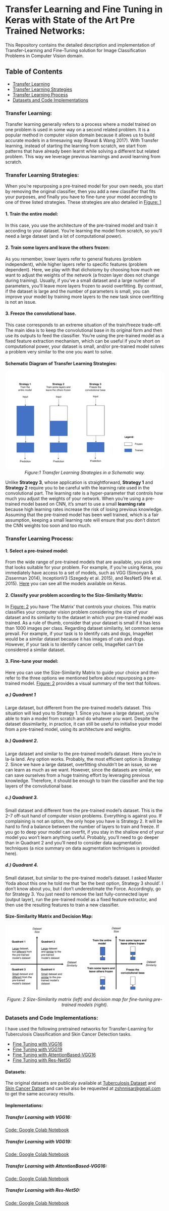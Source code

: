 # Transfer Learning and Fine Tuning in Keras with State of the Art Pre Trained Networks:
This Repository contains the detailed description and implementation of Transfer-Learning and Fine-Tuning solution for Image Classification Problems in Computer Vision domain.



## Table of Contents
   + [Transfer Learning](#transfer-learning)
   + [Transfer Learning Strategies](#transfer-learning-strategies)
   + [Transfer Learning Process](#transfer-learning-process)
   + [Datasets and Code Implementations](#datasets-and-code-implementations)

### Transfer Learning:
Transfer learning generally refers to a process where a model trained on one problem is used in some way on a second related problem. It is a popular method in computer vision domain because it allows us to build accurate models in a timesaving way (Rawat & Wang 2017). With Transfer learning, instead of starting the learning from scratch, we start from patterns that have already been learnt while solving a different but related problem. This way we leverage previous learnings and avoid learning from scratch.

### Transfer Learning Strategies:
When you’re repurposing a pre-trained model for your own needs, you start by removing the original classifier, then you add a new classifier that fits your purposes, and finally you have to fine-tune your model according to one of three listed strategies. These strategies are also detailed in [Figure: 1](#schematic-diagram-of-transfer-learning-strategies)

#### 1. Train the entire model:
In this case, you use the architecture of the pre-trained model and train it according to your dataset. You’re learning the model from scratch, so you’ll need a large dataset (and a lot of computational power).

#### 2. Train some layers and leave the others frozen:
As you remember, lower layers refer to general features (problem independent), while higher layers refer to specific features (problem dependent). Here, we play with that dichotomy by choosing how much we want to adjust the weights of the network (a frozen layer does not change during training). Usually, if you’ve a small dataset and a large number of parameters, you’ll leave more layers frozen to avoid overfitting. By contrast, if the dataset is large and the number of parameters is small, you can improve your model by training more layers to the new task since overfitting is not an issue.

#### 3. Freeze the convolutional base.
This case corresponds to an extreme situation of the train/freeze trade-off. The main idea is to keep the convolutional base in its original form and then use its outputs to feed the classifier. You’re using the pre-trained model as a fixed feature extraction mechanism, which can be useful if you’re short on computational power, your dataset is small, and/or pre-trained model solves a problem very similar to the one you want to solve.

#### Schematic Diagram of Transfer Learning Strategies: 
<p align="center">
    <img src="https://github.com/zeeshannisar/Transfer-Learning-and-Fine-Tuning-with-Pre-Trained-Networks/blob/master/ReadMe%20Images/trasnfer%20learning%20strategies.png">
    <br>
    <em> Figure:1 Transfer Learning Strategies in a Schematic way. </em>
</p>

Unlike **Strategy 3**, whose application is straightforward, **Strategy 1** and **Strategy 2** require you to be careful with the learning rate used in the convolutional part. The learning rate is a hyper-parameter that controls how much you adjust the weights of your network. When you’re using a pre-trained model based on CNN, it’s smart to use a small **learning rate** because high learning rates increase the risk of losing previous knowledge. Assuming that the pre-trained model has been well trained, which is a fair assumption, keeping a small learning rate will ensure that you don’t distort the CNN weights too soon and too much.

### Transfer Learning Process:

#### 1. Select a pre-trained model:
From the wide range of pre-trained models that are available, you pick one that looks suitable for your problem. For example, if you’re using Keras, you immediately have access to a set of models, such as VGG (Simonyan & Zisserman 2014), InceptionV3 (Szegedy et al. 2015), and ResNet5 (He et al. 2015). [Here](https://keras.io/applications/) you can see all the models available on Keras.

#### 2. Classify your problem according to the Size-Similarity Matrix:
In [Figure: 2](#size-similarity-matrix-and-decision-map) you have ‘The Matrix’ that controls your choices. This matrix classifies your computer vision problem considering the size of your dataset and its similarity to the dataset in which your pre-trained model was trained. As a rule of thumb, consider that your dataset is small if it has less than 1000 images per class. Regarding dataset similarity, let common sense prevail. For example, if your task is to identify cats and dogs, ImageNet would be a similar dataset because it has images of cats and dogs. However, if your task is to identify cancer cells, ImageNet can’t be considered a similar dataset.

#### 3. Fine-tune your model:
Here you can use the Size-Similarity Matrix to guide your choice and then refer to the three options we mentioned before about repurposing a pre-trained model. [Figure: 2](#size-similarity-matrix-and-decision-map) provides a visual summary of the text that follows.

##### a.) Quadrant 1
Large dataset, but different from the pre-trained model’s dataset. This situation will lead you to Strategy 1. Since you have a large dataset, you’re able to train a model from scratch and do whatever you want. Despite the dataset dissimilarity, in practice, it can still be useful to initialise your model from a pre-trained model, using its architecture and weights.

##### b.) Quadrant 2.
Large dataset and similar to the pre-trained model’s dataset. Here you’re in la-la land. Any option works. Probably, the most efficient option is Strategy 2. Since we have a large dataset, overfitting shouldn’t be an issue, so we can learn as much as we want. However, since the datasets are similar, we can save ourselves from a huge training effort by leveraging previous knowledge. Therefore, it should be enough to train the classifier and the top layers of the convolutional base.

##### c.) Quadrant 3.
Small dataset and different from the pre-trained model’s dataset. This is the 2–7 off-suit hand of computer vision problems. Everything is against you. If complaining is not an option, the only hope you have is Strategy 2. It will be hard to find a balance between the number of layers to train and freeze. If you go to deep your model can overfit, if you stay in the shallow end of your model you won’t learn anything useful. Probably, you’ll need to go deeper than in Quadrant 2 and you’ll need to consider data augmentation techniques (a nice summary on data augmentation techniques is provided here).

##### d.) Quadrant 4.
Small dataset, but similar to the pre-trained model’s dataset. I asked Master Yoda about this one he told me that ‘be the best option, Strategy 3 should’. I don’t know about you, but I don’t underestimate the Force. Accordingly, go for Strategy 3. You just need to remove the last fully-connected layer (output layer), run the pre-trained model as a fixed feature extractor, and then use the resulting features to train a new classifier.

#### Size-Similarity Matrix and Decision Map:
<p align="center">
    <img src="https://github.com/zeeshannisar/Transfer-Learning-and-Fine-Tuning-with-Pre-Trained-Networks/blob/master/ReadMe%20Images/trasnfer%20learning%20flow.png">
    <br>
    <em> Figure: 2 Size-Similarity matrix (left) and decision map for fine-tuning pre-trained models (right). </em>
</p>

### Datasets and Code Implementations:
I have used the following pretrained networks for Transfer-Learning for Tuberculosis Classification and Skin Cancer Detection tasks.

+ [Fine Tuning with VGG16](#fine-tuning-with-vgg16)    
+ [Fine Tuning with VGG19](#fine-tuning-with-vgg19)
+ [Fine Tuning with AttentionBased-VGG16](#fine-tuning-with-attentionbased-vgg16)
+ [Fine Tuning with Res-Net50](#fine-tuning-with-resnet-50)

#### Datasets:
The original datasets are publicaly available at [Tuberculosis Dataset](https://lhncbc.nlm.nih.gov/publication/pub9931) and [Skin Cancer Datset](https://www.kaggle.com/drscarlat/melanoma) and can be also be requested at zshnnisar@gmail.com to get the same accuracy results. 


#### Implementations:

##### Transfer Learning with VGG16:
[Code: Google Colab Notebook](https://github.com/zeeshannisar/Transfer-Learning-and-Fine-Tuning-with-Pre-Trained-Networks/blob/master/Transfer%20Learning%20with%20VGG16/Fine%20tuning%20with%20Pretrained%20VGG16%20for%20Tuberculosis%20Classification.ipynb)

##### Transfer Learning with VGG19:
[Code: Google Colab Notebook](https://github.com/zeeshannisar/Transfer-Learning-and-Fine-Tuning-with-Pre-Trained-Networks/blob/master/Transfer%20Learning%20with%20VGG19/Fine%20tuning%20with%20Pretrained%20VGG19%20for%20Tuberculosis%20Classification%20.ipynb)

##### Transfer Learning with AttentionBased-VGG16:
[Code: Google Colab Notebook](https://github.com/zeeshannisar/Transfer-Learning-and-Fine-Tuning-with-Pre-Trained-Networks/blob/master/Transfer%20Learning%20with%20AttentionBasedVGG16/Fine%20Tuning%20with%20Attention%20Based%20pre-Trained%20VGG16%20for%20Tuberculosis%20Classification.ipynb)

##### Transfer Learning with Res-Net50:
[Code: Google Colab Notebook](https://github.com/zeeshannisar/Transfer-Learning-and-Fine-Tuning-with-Pre-Trained-Networks/blob/master/Transfer%20Learning%20with%20Res-Net50/Fine%20Tuning%20with%20Pre-Trained%20Res-Net50%20for%20Melanoma(Skin%20Cancer)%20Detection.ipynb)

